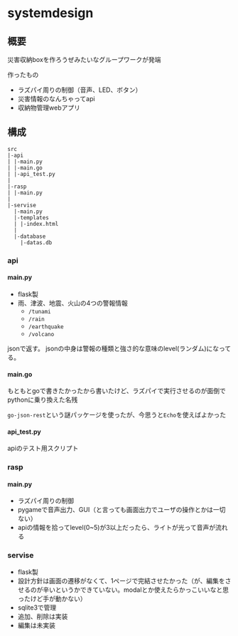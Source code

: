 # systemdesign

## 概要
災害収納boxを作ろうぜみたいなグループワークが発端

作ったもの
- ラズパイ周りの制御（音声、LED、ボタン）
- 災害情報のなんちゃってapi
- 収納物管理webアプリ

## 構成
```
src
|-api
| |-main.py
| |-main.go
| |-api_test.py
|
|-rasp
| |-main.py
|
|-servise
  |-main.py
  |-templates
  | |-index.html
  |
  |-database
    |-datas.db
```

### api
#### main.py
- flask製
- 雨、津波、地震、火山の4つの警報情報
  - `/tunami`
  - `/rain`
  - `/earthquake`
  - `/volcano`

jsonで返す。
jsonの中身は警報の種類と強さ的な意味のlevel(ランダム)になってる。

#### main.go
もともとgoで書きたかったから書いたけど、ラズパイで実行させるのが面倒でpythonに乗り換えた名残

`go-json-rest`という謎パッケージを使ったが、今思うと`Echo`を使えばよかった

#### api_test.py
apiのテスト用スクリプト

### rasp
#### main.py
- ラズパイ周りの制御
- pygameで音声出力、GUI（と言っても画面出力でユーザの操作とかは一切ない）
- apiの情報を拾ってlevel(0~5)が3以上だったら、ライトが光って音声が流れる

### servise
- flask製
- 設計方針は画面の遷移がなくて、1ページで完結させたかった（が、編集をさせるのが辛いというかできていない。modalとか使えたらかっこいいなと思ったけど手が動かない）
- sqlite3で管理
- 追加、削除は実装
- 編集は未実装
